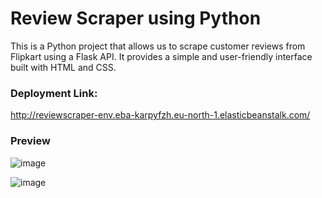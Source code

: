# Review Scraper using Python

This is a Python project that allows us to scrape customer reviews from Flipkart using a Flask API. It provides a simple and user-friendly interface built with HTML and CSS.

### Deployment Link:
http://reviewscraper-env.eba-karpyfzh.eu-north-1.elasticbeanstalk.com/

### Preview

![image](https://github.com/shubhranshu-mishra/review-scraper/assets/115694651/79c267cb-b3d1-4682-a164-c0c352b257c4)


![image](https://github.com/shubhranshu-mishra/review-scraper/assets/115694651/0e9d669b-f7af-4a58-a35c-f6608b061db9)

